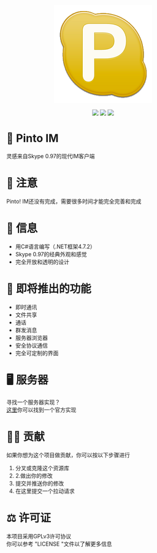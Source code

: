 <p align="center">
    <img src="Logo.png" width="256" height="256">
</p>
<p align="center">
    <img src="https://img.shields.io/badge/.NET%20Framework-4.7.2-blue">
    <img src="https://img.shields.io/badge/Instant-Messaging-brightgreen">
    <img src="https://img.shields.io/badge/License-GPLv3-brightgreen">
</p>

# 💬 Pinto IM
灵感来自Skype 0.97的现代IM客户端

# 📃 注意
Pinto! IM还没有完成，需要很多时间才能完全完善和完成

# 📌 信息
- 用C#语言编写（.NET框架4.7.2）
- Skype 0.97的经典外观和感觉
- 完全开放和透明的设计

# 📌 即将推出的功能
- 即时通讯
- 文件共享
- 通话
- 群发消息
- 服务器浏览器
- 安全协议通信
- 完全可定制的界面

# 🖥️ 服务器
寻找一个服务器实现？<br>
[这里](https://github.com/vlOd2/PintoServer)你可以找到一个官方实现

# 👨‍💻 贡献
如果你想为这个项目做贡献，你可以按以下步骤进行

1. 分叉或克隆这个资源库
2. 2.做出你的修改
3. 提交并推送你的修改
4. 在这里提交一个拉动请求

# ⚖ 许可证
本项目采用GPLv3许可协议
<br>
你可以参考 "LICENSE "文件以了解更多信息